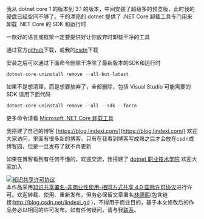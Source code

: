
我从 dotnet core 1 的版本到 3.1 的版本，中间安装了超级多的预览版，此时我的硬盘已经空间不够了。干的漂亮的 dotnet 提供了 .NET Core 卸载工具专门用来卸载 .NET Core 的 SDK 和运行时

<!--more-->


<!-- 发布 -->

一款好的语言或框架一定要提供好让你放弃时卸载干净的工具

通过官方[github](https://github.com/dotnet/cli-lab/releases/download/1.0.115603/dotnet-core-uninstall-1.0.115603.msi)下载，或我的[csdn](https://download.csdn.net/download/lindexi_gd/12243595)下载

安装之后可以通过下面命令删除干净除了最新版本的SDK和运行时

```csharp
dotnet-core-uninstall remove --all-but-latest
```

如果不是想清理，而是想要放弃了，全部删除，包括 Visual Studio 可能需要的 SDK 请用下面代码

```csharp
dotnet-core-uninstall remove --all --sdk --force
```

更多命令请看 [Microsoft .NET Core 卸载工具](https://docs.microsoft.com/zh-cn/dotnet/core/additional-tools/uninstall-tool?tabs=windows )



我搭建了自己的博客 [https://blog.lindexi.com/](https://blog.lindexi.com/) 欢迎大家访问，里面有很多新的博客。只有在我看到博客写成熟之后才会放在csdn或博客园，但是一旦发布了就不再更新

如果在博客看到有任何不懂的，欢迎交流，我搭建了 [dotnet 职业技术学院](https://t.me/dotnet_campus) 欢迎大家加入

<a rel="license" href="http://creativecommons.org/licenses/by-nc-sa/4.0/"><img alt="知识共享许可协议" style="border-width:0" src="https://licensebuttons.net/l/by-nc-sa/4.0/88x31.png" /></a><br />本作品采用<a rel="license" href="http://creativecommons.org/licenses/by-nc-sa/4.0/">知识共享署名-非商业性使用-相同方式共享 4.0 国际许可协议</a>进行许可。欢迎转载、使用、重新发布，但务必保留文章署名[林德熙](http://blog.csdn.net/lindexi_gd)(包含链接:http://blog.csdn.net/lindexi_gd )，不得用于商业目的，基于本文修改后的作品务必以相同的许可发布。如有任何疑问，请与我[联系](mailto:lindexi_gd@163.com)。